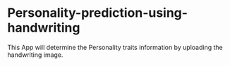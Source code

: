 # Personality-prediction-using-handwriting
This App will determine the Personality traits information by uploading the handwriting image.
